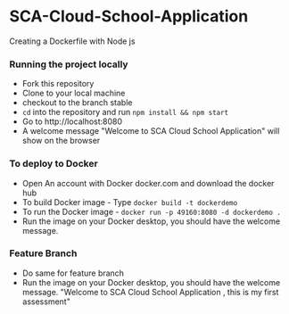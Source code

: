 # SCA-Cloud-School-Application
Creating a Dockerfile with Node js

### Running the project locally
- Fork this repository
- Clone to your local machine
- checkout to the branch stable
- `cd` into the repository and run `npm install && npm start`
- Go to http://localhost:8080
- A welcome message "Welcome to SCA Cloud School Application" will show on the browser


### To deploy to Docker
- Open An account with Docker docker.com and download the docker hub
- To build Docker image - Type  `docker build -t dockerdemo` 
- To run the Docker image - `docker run -p 49160:8080 -d dockerdemo .`
- Run the image on your Docker desktop, you should have the welcome message.

### Feature Branch
- Do same for feature branch
- Run the image on your Docker desktop, you should have the welcome message. "Welcome to SCA Cloud School Application , this is my first assessment"
 
